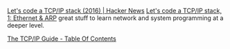 
[Let's code a TCP/IP stack (2016) | Hacker News](https://news.ycombinator.com/item?id=27654182)
[Let's code a TCP/IP stack, 1: Ethernet & ARP](https://www.saminiir.com/lets-code-tcp-ip-stack-1-ethernet-arp/)
great stuff to learn network and system programming at a deeper level.

[The TCP/IP Guide - Table Of Contents](http://www.tcpipguide.com/free/t_toc.htm)
